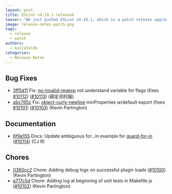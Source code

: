 ```yaml
---
layout: post
title: ESLint v4.19.1 released
teaser: "We just pushed ESLint v4.19.1, which is a patch release upgrade of ESLint. This release fixes several bugs found in the previous release."
image: release-notes-patch.png
tags:
  - release
  - patch
authors:
  - kaicataldo
categories:
  - Release Notes
---
```


## Bug Fixes


* [3ff5d11](https://github.com/eslint/eslint/commit/3ff5d11) Fix: [no-invalid-regexp](/docs/rules/no-invalid-regexp) not understand variable for flags (fixes [#10112](https://github.com/eslint/eslint/issues/10112)) ([#10113](https://github.com/eslint/eslint/issues/10113)) (薛定谔的猫)
* [abc765c](https://github.com/eslint/eslint/commit/abc765c) Fix: [object-curly-newline](/docs/rules/object-curly-newline) minProperties w/default export (fixes [#10101](https://github.com/eslint/eslint/issues/10101)) ([#10103](https://github.com/eslint/eslint/issues/10103)) (Kevin Partington)




## Documentation


* [6f9e155](https://github.com/eslint/eslint/commit/6f9e155) Docs: Update ambiguous for...in example for [guard-for-in](/docs/rules/guard-for-in) ([#10114](https://github.com/eslint/eslint/issues/10114)) (CJ R)








## Chores


* [0360cc2](https://github.com/eslint/eslint/commit/0360cc2) Chore: Adding debug logs on successful plugin loads ([#10100](https://github.com/eslint/eslint/issues/10100)) (Kevin Partington)
* [a717c5d](https://github.com/eslint/eslint/commit/a717c5d) Chore: Adding log at beginning of unit tests in Makefile.js ([#10102](https://github.com/eslint/eslint/issues/10102)) (Kevin Partington)
